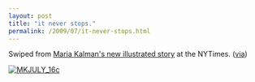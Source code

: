 ```yaml
---
layout: post
title: "it never stops."
permalink: /2009/07/it-never-stops.html
---
```


<p>Swiped from <a href="http://kalman.blogs.nytimes.com/2009/07/30/can-do/">Maria Kalman's new illustrated story</a> at the NYTimes. (<a href="http://kottke.org/">via</a>)</p>

<p><a style="display: inline;" href="http://kalman.blogs.nytimes.com/2009/07/30/can-do/"><img class="at-xid-6a00d8341c4f5f53ef0115715a50da970c" alt="MKJULY_16c" src="http://sippey.typepad.com/.a/6a00d8341c4f5f53ef0115715a50da970c-500wi"  /></a></p>



